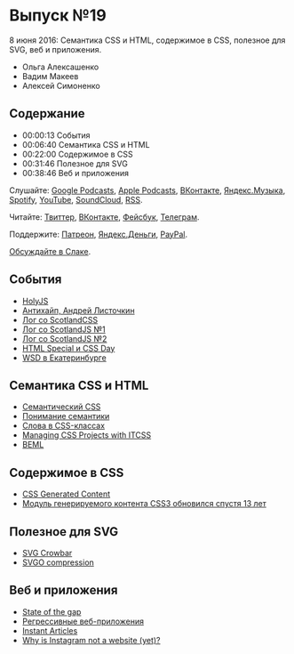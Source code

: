 # Выпуск №19

8 июня 2016: Семантика CSS и HTML, содержимое в CSS, полезное для SVG, веб и приложения.

- Ольга Алексашенко
- Вадим Макеев
- Алексей Симоненко

## Содержание

- 00:00:13 События
- 00:06:40 Семантика CSS и HTML
- 00:22:00 Содержимое в CSS
- 00:31:46 Полезное для SVG
- 00:38:46 Веб и приложения

Слушайте: [Google Podcasts](https://podcasts.google.com/?feed=aHR0cHM6Ly93ZWItc3RhbmRhcmRzLnJ1L3BvZGNhc3QvZmVlZC8), [Apple Podcasts](https://itunes.apple.com/podcast/id1080500016), [ВКонтакте](https://vk.com/podcasts-32017543), [Яндекс.Музыка](https://music.yandex.ru/album/6245956), [Spotify](https://open.spotify.com/show/3rzAcADjpBpXt73L0epTjV), [YouTube](https://www.youtube.com/playlist?list=PLMBnwIwFEFHcwuevhsNXkFTcadeX5R1Go), [SoundCloud](https://soundcloud.com/web-standards), [RSS](https://web-standards.ru/podcast/feed/).

Читайте: [Твиттер](https://twitter.com/webstandards_ru), [ВКонтакте](https://vk.com/webstandards_ru), [Фейсбук](https://www.facebook.com/webstandardsru), [Телеграм](https://t.me/webstandards_ru).

Поддержите: [Патреон](https://www.patreon.com/webstandards_ru), [Яндекс.Деньги](https://money.yandex.ru/to/41001119329753), [PayPal](https://www.paypal.me/pepelsbey).

[Обсуждайте в Слаке](http://slack.web-standards.ru/).

## События

- [HolyJS](http://holyjs.ru/)
- [Антихайп, Андрей Листочкин](https://youtu.be/xPFRUM_oDKA)
- [Лог со ScotlandCSS](https://github.com/web-standards-ru/web-standards-up/blob/master/2016-06-01_scotlandcss.md)
- [Лог со ScotlandJS №1](https://github.com/web-standards-ru/web-standards-up/blob/master/2016-06-02_scotlandjs.md)
- [Лог со ScotlandJS №2](https://github.com/web-standards-ru/web-standards-up/blob/master/2016-06-03_scotlandjs.md)
- [HTML Special и CSS Day](http://cssday.nl/)
- [WSD в Екатеринбурге](https://wsd.events/2016/06/25/)

## Семантика CSS и HTML

- [Семантический CSS](http://css-live.ru/articles/semanticheskij-css.html)
- [Понимание семантики](http://css-live.ru/articles/ponimanie-semantiki.html)
- [Слова в CSS-классах](https://github.com/yoksel/common-words)
- [Managing CSS Projects with ITCSS](https://youtu.be/1OKZOV-iLj4)
- [BEML](https://github.com/zenwalker/node-beml)

## Содержимое в CSS

- [CSS Generated Content](https://www.w3.org/TR/css-content-3/)
- [Модуль генерируемого контента CSS3 обновился спустя 13 лет](http://css-live.ru/vecssti-s-polej/modul-generiruemogo-kontenta-css3-obnovilsya-spustya-13-let.html)

## Полезное для SVG

- [SVG Crowbar](https://nytimes.github.io/svg-crowbar/)
- [SVGO compression](https://github.com/BohemianCoding/svgo-compressor)

## Веб и приложения

- [State of the gap](https://remysharp.com/2016/05/28/state-of-the-gap)
- [Регрессивные веб-приложения](http://css-live.ru/articles/regressivnye-veb-prilozheniya.html)
- [Instant Articles](https://instantarticles.fb.com/)
- [Why is Instagram not a website (yet)?](https://soledadpenades.com/2016/05/17/why-is-instagram-not-a-website-yet/)
